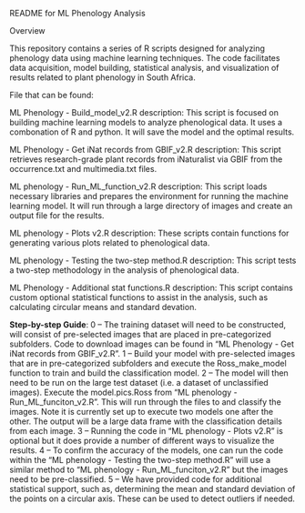 README for ML Phenology Analysis


Overview

This repository contains a series of R scripts designed for analyzing phenology 
data using machine learning techniques. The code facilitates data acquisition, 
model building, statistical analysis, and visualization of results related to 
plant phenology in South Africa.

File that can be found:

ML Phenology - Build_model_v2.R
description: This script is focused on building machine learning models to analyze phenological data. It uses a combonation of R and python. It will save the model and the optimal results.


ML Phenology - Get iNat records from GBIF_v2.R
description: This script retrieves research-grade plant records from iNaturalist via GBIF from the occurrence.txt and multimedia.txt files.


ML phenology - Run_ML_function_v2.R
description: This script loads necessary libraries and prepares the environment for running the machine learning model. It will run through a large directory of images and create an output file for the results.


ML phenology - Plots v2.R
description: These scripts contain functions for generating various plots related to phenological data.


ML phenology - Testing the two-step method.R
description: This script tests a two-step methodology in the analysis of phenological data.


ML Phenology - Additional stat functions.R
description: This script contains custom optional statistical functions to assist in the analysis, such as calculating circular means and standard devation.


**Step-by-step Guide**:
0 – The training dataset will need to be constructed, will consist of pre-selected images that are placed in pre-categorized subfolders. Code to download images can be found in “ML Phenology - Get iNat records from GBIF_v2.R”.
1 – Build your model with pre-selected images that are in pre-categorized subfolders and execute the Ross_make_model function to train and build the classification model.
2 – The model will then need to be run on the large test dataset (i.e. a dataset of unclassified images). Execute the model.pics.Ross from “ML phenology - Run_ML_funciton_v2.R”. This will run through the files to and classify the images. Note it is currently set up to execute two models one after the other. The output will be a large data frame with the classification details from each image.
3 – Running the code in “ML phenology - Plots v2.R” is optional but it does provide a number of different ways to visualize the results. 
4 – To confirm the accuracy of the models, one can run the code within the “ML phenology - Testing the two-step method.R” will use a similar method to “ML phenology - Run_ML_funciton_v2.R” but the images need to be pre-classified.
5 – We have provided code for additional statistical support, such as, determining the mean and standard deviation of the points on a circular axis. These can be used to detect outliers if needed.

